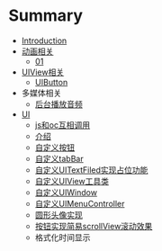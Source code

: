 # Summary

* [Introduction](README.md)
* [动画相关](dong_hua_xiang_guan.md)
   * [01](01.md)
* [UIView相关](uiviewxiang_guan.md)
   * [UIButton](uibutton.md)
* 多媒体相关
   * [后台播放音频](hou_tai_bo_fang_yin_pin.md)
* [UI](ui.md)
   * [js和oc互相调用](jshe_oc_hu_xiang_diao_yong.md)
   * [介绍](jie_shao.md)
   * [自定义按钮](zi_ding_yi_an_niu.md)
   * [自定义tabBar](zi_ding_yi_tabbar.md)
   * [自定义UITextFiled实现占位功能](zi_ding_yi_uitextfiled_shi_xian_zhan_wei_gong_neng.md)
   * [自定义UIView工具类](zi_ding_yi_uiview_gong_ju_lei.md)
   * [自定义UIWindow](zi_ding_yi_uiwindow.md)
   * [自定义UIMenuController](zi_ding_yi_uimenucontroller.md)
   * [圆形头像实现](yuan_xing_tou_xiang_shi_xian.md)
   * [按钮实现简易scrollView滚动效果](an_niu_shi_xian_jian_yi_scrollview_gun_dong_xiao_guo.md)
   * 格式化时间显示

